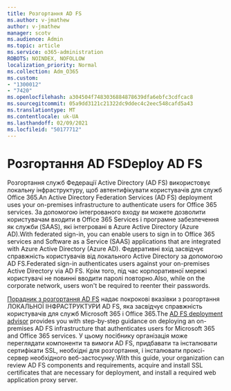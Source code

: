 ```yaml
---
title: Розгортання AD FS
ms.author: v-jmathew
author: v-jmathew
manager: scotv
ms.audience: Admin
ms.topic: article
ms.service: o365-administration
ROBOTS: NOINDEX, NOFOLLOW
localization_priority: Normal
ms.collection: Adm_O365
ms.custom:
- "1300012"
- "7420"
ms.openlocfilehash: a304504f7483036884878639dfa6ebfc3cdfcac8
ms.sourcegitcommit: 05a9dd3121c21322dc9ddec4c2eec548cafd5a43
ms.translationtype: MT
ms.contentlocale: uk-UA
ms.lasthandoff: 02/09/2021
ms.locfileid: "50177712"
---
```

# <a name="deploy-ad-fs"></a><span data-ttu-id="865f5-102">Розгортання AD FS</span><span class="sxs-lookup"><span data-stu-id="865f5-102">Deploy AD FS</span></span>

<span data-ttu-id="865f5-103">Розгортання служб Федерації Active Directory (AD FS) використовує локальну інфраструктуру, щоб автентифікувати користувачів для служб Office 365.</span><span class="sxs-lookup"><span data-stu-id="865f5-103">An Active Directory Federation Services (AD FS) deployment uses your on-premises infrastructure to authenticate users for ‎Office 365 services.</span></span> <span data-ttu-id="865f5-104">За допомогою інтегрованого входу ви можете дозволити користувачам входити в Office 365 Services і програмне забезпечення як служби (SAAS), які інтегровані в Azure Active Directory (Azure AD).</span><span class="sxs-lookup"><span data-stu-id="865f5-104">With federated sign-in, you can enable users to sign in to Office 365 services and Software as a Service (SAAS) applications that are integrated with Azure Active Directory (Azure AD).</span></span> <span data-ttu-id="865f5-105">Федеративні вхід засвідчує справжність користувачів від локального Active Directory за допомогою AD FS.</span><span class="sxs-lookup"><span data-stu-id="865f5-105">Federated sign-in authenticates users against your on-premises Active Directory via AD FS.</span></span> <span data-ttu-id="865f5-106">Крім того, під час корпоративної мережі користувачі не повинні вводити паролі повторно.</span><span class="sxs-lookup"><span data-stu-id="865f5-106">Also, while on the corporate network, users won't be required to reenter their passwords.</span></span>

<span data-ttu-id="865f5-107">[Порадник з розгортання AD FS](https://go.microsoft.com/fwlink/?linkid=2071178) надає покрокові вказівки з розгортання ЛОКАЛЬНОЇ ІНФРАСТРУКТУРИ AD FS, яка засвідчує справжність користувачів для служб Microsoft 365 і Office 365.</span><span class="sxs-lookup"><span data-stu-id="865f5-107">The [AD FS deployment advisor](https://go.microsoft.com/fwlink/?linkid=2071178) provides you with step-by-step guidance on deploying an on-premises AD FS infrastructure that authenticates users for Microsoft 365 and Office 365 services.</span></span> <span data-ttu-id="865f5-108">У цьому посібнику організація може переглядати компоненти та вимоги AD FS, придбавати та інсталювати сертифікати SSL, необхідні для розгортання, і інсталювати проксі-сервер необхідного веб-застосунку.</span><span class="sxs-lookup"><span data-stu-id="865f5-108">With this guide, your organization can review AD FS components and requirements, acquire and install SSL certificates that are necessary for deployment, and install a required web application proxy server.</span></span>

